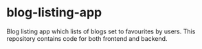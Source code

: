 # blog-listing-app
Blog listing app which lists of blogs set to favourites by users. This repository contains code for both frontend and backend.
